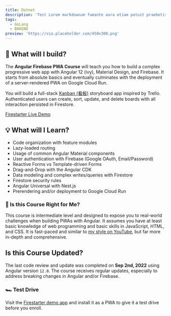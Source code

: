 ```yaml
---
title: Dotnet
description: 'Test Lorem markdownum fumante aura etiam potuit praebetis differt sagittam Thebae quies, praemiaque lepores.'
tags:
  - GoLang
  - BAKEND
preview: 'https://via.placeholder.com/450x300.png'
---
```


## 🍱 What will I build?

The **Angular Firebase PWA Course** will teach you how to build a complex progressive web app with Angular 12 (ivy), Material Design, and Firebase. It starts from absolute basics and eventually culminates with the deployment of a server-rendered PWA on Google Cloud Run.

You will build a full-stack [Kanban (看板)](https://en.wikipedia.org/wiki/Kanban) storyboard app inspired by Trello. Authenticated users can create, sort, update, and delete boards with all interaction persisted in Firestore.

<div>
<a href="https://firestarter.fireship.io" class="btn btn-orange">Firestarter Live Demo</a>
</div>

## 💡 What will I Learn?

- Code organization with feature modules
- Lazy-loaded routing
- Usage of common Angular Material components
- User authentication with Firebase (Google OAuth, Email/Password)
- Reactive Forms vs Template-driven Forms
- Drag-and-Drop with the Angular CDK
- Data modeling and complex writes/queries with Firestore
- Firestore security rules
- Angular Universal with Nest.js
- Prerendering and/or deployment to Google Cloud Run

### 🤔 Is this Course Right for Me?

This course is intermediate level and designed to expose you to real-world challenges when building PWAs with Angular. It assumes you have at least basic knowledge of web programming and basic skills in JavaScript, HTML, and CSS. It is fast-paced and similar to [my style on YouTube](https://www.youtube.com/channel/UCsBjURrPoezykLs9EqgamOA?), but far more in-depth and comprehensive.

## Is this Course Updated?

The last code review and update was completed on **Sep 2nd, 2022** using Angular version `12.0`. The course receives regular updates, especially to address breaking changes in Angular and/or Firebase.

### 🏎️ Test Drive

Visit the [Firestarter demo app](https://firestarter.fireship.io/) and install it as a PWA to give it a test drive before you enroll.

